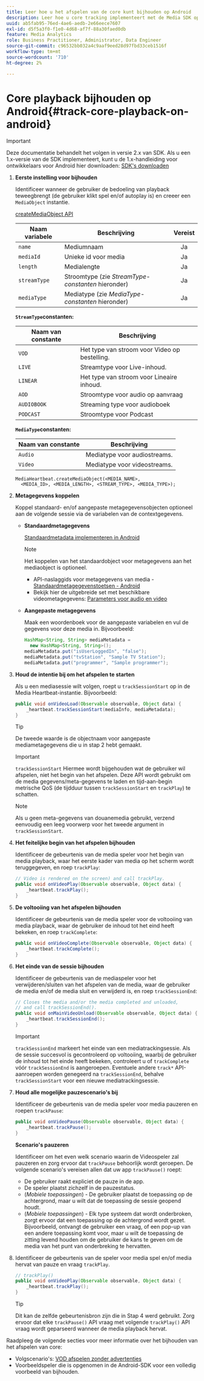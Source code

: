 ```yaml
---
title: Leer hoe u het afspelen van de core kunt bijhouden op Android
description: Leer hoe u core tracking implementeert met de Media SDK op Android.
uuid: ab5fab95-76ed-4ae6-aedb-2e66eece7607
exl-id: d5f5a3f0-f1e0-4d68-af7f-88a30faed0db
feature: Media Analytics
role: Business Practitioner, Administrator, Data Engineer
source-git-commit: c96532bb032a4c9aaf9eed28d97fbd33ceb1516f
workflow-type: tm+mt
source-wordcount: '710'
ht-degree: 2%

---
```


# Core playback bijhouden op Android{#track-core-playback-on-android}

>[!IMPORTANT]
>Deze documentatie behandelt het volgen in versie 2.x van SDK. Als u een 1.x-versie van de SDK implementeert, kunt u de 1.x-handleiding voor ontwikkelaars voor Android hier downloaden: [SDK&#39;s downloaden](/help/sdk-implement/download-sdks.md)

1. **Eerste instelling voor bijhouden**

   Identificeer wanneer de gebruiker de bedoeling van playback teweegbrengt (de gebruiker klikt spel en/of autoplay is) en creeer een `MediaObject` instantie.

   [createMediaObject API](https://adobe-marketing-cloud.github.io/media-sdks/reference/android/com/adobe/primetime/va/simple/MediaHeartbeat.html#createMediaObject-java.lang.String-java.lang.String-java.lang.Double-java.lang.String-com.adobe.primetime.va.simple.MediaHeartbeat.MediaType-)

   | Naam variabele | Beschrijving | Vereist |
   | --- | --- | :---: |
   | `name` | Mediumnaam | Ja |
   | `mediaId` | Unieke id voor media | Ja |
   | `length` | Medialengte | Ja |
   | `streamType` | Stroomtype (zie _StreamType-constanten_ hieronder) | Ja |
   | `mediaType` | Mediatype (zie _MediaType-constanten_ hieronder) | Ja |

   **`StreamType`constanten:**

   | Naam van constante | Beschrijving |
   |---|---|
   | `VOD` | Het type van stroom voor Video op bestelling. |
   | `LIVE` | Streamtype voor Live-inhoud. |
   | `LINEAR` | Het type van stroom voor Lineaire inhoud. |
   | `AOD` | Stroomtype voor audio op aanvraag |
   | `AUDIOBOOK` | Streaming type voor audioboek |
   | `PODCAST` | Stroomtype voor Podcast |

   **`MediaType`constanten:**

   | Naam van constante | Beschrijving |
   |---|---|
   | `Audio` | Mediatype voor audiostreams. |
   | `Video` | Mediatype voor videostreams. |

   ```
   MediaHeartbeat.createMediaObject(<MEDIA_NAME>,  
     <MEDIA_ID>, <MEDIA_LENGTH>, <STREAM_TYPE>, <MEDIA_TYPE>);
   ```

1. **Metagegevens koppelen**

   Koppel standaard- en/of aangepaste metagegevensobjecten optioneel aan de volgende sessie via de variabelen van de contextgegevens.

   * **Standaardmetagegevens**

      [Standaardmetadata implementeren in Android](/help/sdk-implement/track-av-playback/impl-std-metadata/impl-std-metadata-android.md)

      >[!NOTE]
      >
      >Het koppelen van het standaardobject voor metagegevens aan het mediaobject is optioneel.

      * API-naslaggids voor metagegevens van media - [Standaardmetagegevenstoetsen - Android](https://adobe-marketing-cloud.github.io/media-sdks/reference/android/com/adobe/primetime/va/simple/MediaHeartbeat.VideoMetadataKeys.html)
      * Bekijk hier de uitgebreide set met beschikbare videometagegevens: [Parameters voor audio en video](/help/metrics-and-metadata/audio-video-parameters.md)
   * **Aangepaste metagegevens**

      Maak een woordenboek voor de aangepaste variabelen en vul de gegevens voor deze media in. Bijvoorbeeld:

      ```java
      HashMap<String, String> mediaMetadata =  
        new HashMap<String, String>(); 
      mediaMetadata.put("isUserLoggedIn", "false"); 
      mediaMetadata.put("tvStation", "Sample TV Station"); 
      mediaMetadata.put("programmer", "Sample programmer");
      ```


1. **Houd de intentie bij om het afspelen te starten**

   Als u een mediasessie wilt volgen, roept u `trackSessionStart` op in de Media Heartbeat-instantie. Bijvoorbeeld:

   ```java
   public void onVideoLoad(Observable observable, Object data) {  
       _heartbeat.trackSessionStart(mediaInfo, mediaMetadata); 
   }
   ```

   >[!TIP]
   >
   >De tweede waarde is de objectnaam voor aangepaste mediametagegevens die u in stap 2 hebt gemaakt.

   >[!IMPORTANT]
   >
   >`trackSessionStart` Hiermee wordt bijgehouden wat de gebruiker wil afspelen, niet het begin van het afspelen. Deze API wordt gebruikt om de media gegevens/meta-gegevens te laden en tijd-aan-begin metrische QoS (de tijdduur tussen `trackSessionStart` en `trackPlay`) te schatten.

   >[!NOTE]
   >
   >Als u geen meta-gegevens van douanemedia gebruikt, verzend eenvoudig een leeg voorwerp voor het tweede argument in `trackSessionStart`.

1. **Het feitelijke begin van het afspelen bijhouden**

   Identificeer de gebeurtenis van de media speler voor het begin van media playback, waar het eerste kader van media op het scherm wordt teruggegeven, en roep `trackPlay`:

   ```java
   // Video is rendered on the screen) and call trackPlay.  
   public void onVideoPlay(Observable observable, Object data) { 
       _heartbeat.trackPlay(); 
   }
   ```

1. **De voltooiing van het afspelen bijhouden**

   Identificeer de gebeurtenis van de media speler voor de voltooiing van media playback, waar de gebruiker de inhoud tot het eind heeft bekeken, en roep `trackComplete`:

   ```java
   public void onVideoComplete(Observable observable, Object data) { 
       _heartbeat.trackComplete(); 
   }
   ```

1. **Het einde van de sessie bijhouden**

   Identificeer de gebeurtenis van de mediaspeler voor het verwijderen/sluiten van het afspelen van de media, waar de gebruiker de media en/of de media sluit en verwijderd is, en roep `trackSessionEnd`:

   ```java
   // Closes the media and/or the media completed and unloaded,  
   // and call trackSessionEnd().  
   public void onMainVideoUnload(Observable observable, Object data) {  
       _heartbeat.trackSessionEnd(); 
   }
   ```

   >[!IMPORTANT]
   >
   >`trackSessionEnd` markeert het einde van een mediatrackingsessie. Als de sessie succesvol is gecontroleerd op voltooiing, waarbij de gebruiker de inhoud tot het einde heeft bekeken, controleert u of `trackComplete` vóór `trackSessionEnd` is aangeroepen. Eventuele andere `track*` API-aanroepen worden genegeerd na `trackSessionEnd`, behalve `trackSessionStart` voor een nieuwe mediatrackingsessie.

1. **Houd alle mogelijke pauzescenario&#39;s bij**

   Identificeer de gebeurtenis van de media speler voor media pauzeren en roepen `trackPause`:

   ```java
   public void onVideoPause(Observable observable, Object data) {  
       _heartbeat.trackPause(); 
   }
   ```

   **Scenario&#39;s pauzeren**

   Identificeer om het even welk scenario waarin de Videospeler zal pauzeren en zorg ervoor dat `trackPause` behoorlijk wordt geroepen. De volgende scenario&#39;s vereisen allen dat uw app `trackPause()` roept:

   * De gebruiker raakt expliciet de pauze in de app.
   * De speler plaatst zichzelf in de pauzestatus.
   * (*Mobiele toepassingen*) - De gebruiker plaatst de toepassing op de achtergrond, maar u wilt dat de toepassing de sessie geopend houdt.
   * (*Mobiele toepassingen*) - Elk type systeem dat wordt onderbroken, zorgt ervoor dat een toepassing op de achtergrond wordt gezet. Bijvoorbeeld, ontvangt de gebruiker een vraag, of een pop-up van een andere toepassing komt voor, maar u wilt de toepassing de zitting levend houden om de gebruiker de kans te geven om de media van het punt van onderbreking te hervatten.

1. Identificeer de gebeurtenis van de speler voor media spel en/of media hervat van pauze en vraag `trackPlay`.

   ```java
   // trackPlay() 
   public void onVideoPlay(Observable observable, Object data) {  
       _heartbeat.trackPlay(); 
   }
   ```

   >[!TIP]
   >
   >Dit kan de zelfde gebeurtenisbron zijn die in Stap 4 werd gebruikt. Zorg ervoor dat elke `trackPause()` API vraag met volgende `trackPlay()` API vraag wordt geparseerd wanneer de media playback hervat.

Raadpleeg de volgende secties voor meer informatie over het bijhouden van het afspelen van core:

* Volgscenario&#39;s: [VOD afspelen zonder advertenties](/help/sdk-implement/tracking-scenarios/vod-no-intrs-details.md)
* Voorbeeldspeler die is opgenomen in de Android-SDK voor een volledig voorbeeld van bijhouden.
